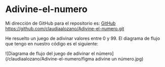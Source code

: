 # Adivine-el-numero

Mi dirección de GitHub para el repositorio es: [GitHub](https://github.com/claudiaalozano/Adivine-el-numero.git)
https://github.com/claudiaalozano/Adivine-el-numero.git

He resuelto un juego de adivinar valores entre 0 y 99.
El diagrama de flujo que tengo en nuestro código es el siguiente:

![Diagrama de flujo del juego de adivinar el número](/claudiaalozano/Adivine-el-numero/figma adivine un número.jpg)
